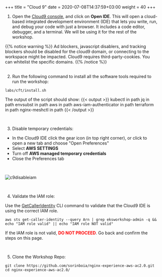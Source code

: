 +++
title = "Cloud 9"
date = 2020-07-08T14:37:59+03:00
weight = 40
+++

1. Open the [Cloud9 console](https://eu-central-1.console.aws.amazon.com/cloud9/home), and click on **Open IDE**.
   This will open a cloud-based integrated development environment (IDE) that lets you write, run, and debug your code with just a browser. It includes a code editor, debugger, and a terminal. We will be using it for the rest of the workshop.
   
{{% notice warning %}}
Ad blockers, javascript disablers, and tracking blockers should be disabled for the cloud9 domain, or connecting to the workspace might be impacted. Cloud9 requires third-party-cookies. You can whitelist the specific domains.
{{% /notice %}}   
&nbsp;&nbsp;

2. Run the following command to install all the software tools required to run the workshop:

```
labs/cft/install.sh
```

The output of the script should show:
{{< output >}}
kubectl in path
jq in path
envsubst in path
aws in path
aws-iam-authenticator in path
terraform in path
nginx-meshctl in path
{{< /output >}}

&nbsp;&nbsp;

3. Disable temporary credentials:
- In the Cloud9 IDE click the gear icon (in top right corner), or click to open a new tab and choose "Open Preferences"
- Select **AWS SETTINGS**
- Turn off **AWS managed temporary credentials**
- Close the Preferences tab

&nbsp;&nbsp;

![c9disableiam](/images/c9disableiam.png)

&nbsp;&nbsp;

4. Validate the IAM role:
 
Use the [GetCallerIdentity](https://docs.aws.amazon.com/cli/latest/reference/sts/get-caller-identity.html) CLI command to validate that the Cloud9 IDE is using the correct IAM role.

```
aws sts get-caller-identity --query Arn | grep eksworkshop-admin -q && echo "IAM role valid" || echo "IAM role NOT valid"
```

If the IAM role is not valid, <span style="color: red;">**DO NOT PROCEED**</span>. Go back and confirm the steps on this page.

&nbsp;&nbsp;

5. Clone the Workshop Repo:
```
git clone https://github.com/sorinboia/nginx-experience-aws-ac2.0.git
cd nginx-experience-aws-ac2.0/
```

&nbsp;&nbsp;
